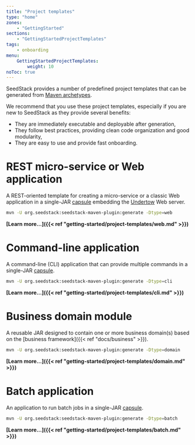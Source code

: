 ```yaml
---
title: "Project templates"
type: "home"
zones:
    - "GettingStarted"
sections:
    - "GettingStartedProjectTemplates"
tags:
    - onboarding
menu:
    GettingStartedProjectTemplates:
        weight: 10
noToc: true        
---
```


SeedStack provides a number of predefined project templates that can be generated from [Maven archetypes](https://maven.apache.org/guides/introduction/introduction-to-archetypes.html).<!--more--> 

We recommend that you use these project templates, especially if you are new to SeedStack as they provide several benefits:

* They are immediately executable and deployable after generation,
* They follow best practices, providing clean code organization and good modularity,
* They are easy to use and provide fast onboarding.

# REST micro-service or Web application

A REST-oriented template for creating a micro-service or a classic Web application in a single-JAR [capsule](http://www.capsule.io) embedding the 
[Undertow](http://undertow.io) Web server.

```bash
mvn -U org.seedstack:seedstack-maven-plugin:generate -Dtype=web
```

**[Learn more...]({{< ref "getting-started/project-templates/web.md" >}})**  

# Command-line application

A command-line (CLI) application that can provide multiple commands in a single-JAR [capsule](http://www.capsule.io).

```bash
mvn -U org.seedstack:seedstack-maven-plugin:generate -Dtype=cli
```

**[Learn more...]({{< ref "getting-started/project-templates/cli.md" >}})**  

# Business domain module

A reusable JAR designed to contain one or more business domain(s) based on the [business framework]({{< ref "docs/business" >}}).

```bash
mvn -U org.seedstack:seedstack-maven-plugin:generate -Dtype=domain
```

**[Learn more...]({{< ref "getting-started/project-templates/domain.md" >}})**  

# Batch application

An application to run batch jobs in a single-JAR [capsule](http://www.capsule.io).

```bash
mvn -U org.seedstack:seedstack-maven-plugin:generate -Dtype=batch
```

**[Learn more...]({{< ref "getting-started/project-templates/batch.md" >}})**  
